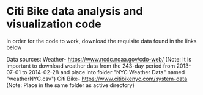 # Citi Bike data analysis and visualization code

In order for the code to work, download the requisite data found in the links below

Data sources:
Weather- https://www.ncdc.noaa.gov/cdo-web/ (Note: It is important to download weather data from the 243-day period from 2013-07-01 to 2014-02-28 and place into folder "NYC Weather Data" named "weatherNYC.csv")
Citi Bike- https://www.citibikenyc.com/system-data (Note: Place in the same folder as active directory)
